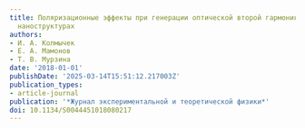 ```yaml
---
title: Поляризационные эффекты при генерации оптической второй гармоники в киральных
  наноструктурах
authors:
- И. А. Колмычек
- Е. А. Мамонов
- Т. В. Мурзина
date: '2018-01-01'
publishDate: '2025-03-14T15:51:12.217003Z'
publication_types:
- article-journal
publication: '*Журнал экспериментальной и теоретической физики*'
doi: 10.1134/S0044451018080217
---
```

